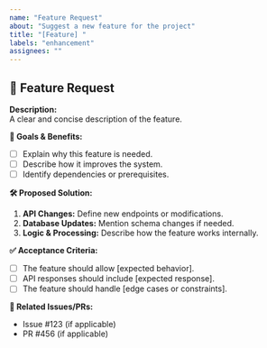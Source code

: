 ```yaml
---
name: "Feature Request"
about: "Suggest a new feature for the project"
title: "[Feature] "
labels: "enhancement"
assignees: ""
---
```


## 🚀 Feature Request

**Description:**  
A clear and concise description of the feature.

**🎯 Goals & Benefits:**  
- [ ] Explain why this feature is needed.  
- [ ] Describe how it improves the system.  
- [ ] Identify dependencies or prerequisites.  

**🛠️ Proposed Solution:**  
1. **API Changes:** Define new endpoints or modifications.  
2. **Database Updates:** Mention schema changes if needed.  
3. **Logic & Processing:** Describe how the feature works internally.  

**✅ Acceptance Criteria:**  
- [ ] The feature should allow [expected behavior].  
- [ ] API responses should include [expected response].  
- [ ] The feature should handle [edge cases or constraints].  

**📂 Related Issues/PRs:**  
- Issue #123 (if applicable)  
- PR #456 (if applicable)  
